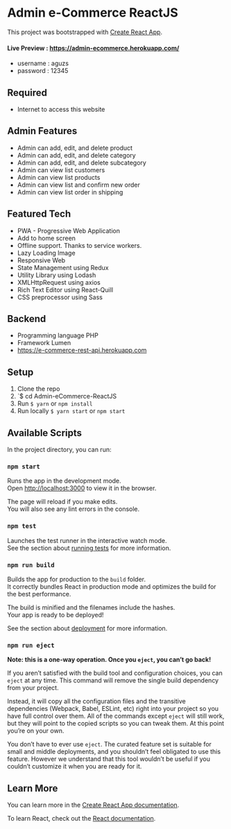 # Admin e-Commerce ReactJS

This project was bootstrapped with [Create React App](https://github.com/facebook/create-react-app).
#### Live Preview : https://admin-ecommerce.herokuapp.com/
- username : aguzs
- password : 12345

## Required
- Internet to access this website

## Admin Features
- Admin can add, edit, and delete product
- Admin can add, edit, and delete category
- Admin can add, edit, and delete subcategory
- Admin can view list customers
- Admin can view list products
- Admin can view list and confirm new order
- Admin can view list order in shipping

## Featured Tech
- PWA - Progressive Web Application
- Add to home screen
- Offline support. Thanks to service workers.
- Lazy Loading Image
- Responsive Web
- State Management using Redux
- Utility Library using Lodash
- XMLHttpRequest using axios
- Rich Text Editor using React-Quill
- CSS preprocessor using Sass

## Backend
- Programming language PHP
- Framework Lumen
- https://e-commerce-rest-api.herokuapp.com

## Setup

1. Clone the repo
2. `$ cd Admin-eCommerce-ReactJS
3. Run `$ yarn` or `npm install`
4. Run locally `$ yarn start` or `npm start`


## Available Scripts

In the project directory, you can run:

### `npm start`

Runs the app in the development mode.<br>
Open [http://localhost:3000](http://localhost:3000) to view it in the browser.

The page will reload if you make edits.<br>
You will also see any lint errors in the console.

### `npm test`

Launches the test runner in the interactive watch mode.<br>
See the section about [running tests](https://facebook.github.io/create-react-app/docs/running-tests) for more information.

### `npm run build`

Builds the app for production to the `build` folder.<br>
It correctly bundles React in production mode and optimizes the build for the best performance.

The build is minified and the filenames include the hashes.<br>
Your app is ready to be deployed!

See the section about [deployment](https://facebook.github.io/create-react-app/docs/deployment) for more information.

### `npm run eject`

**Note: this is a one-way operation. Once you `eject`, you can’t go back!**

If you aren’t satisfied with the build tool and configuration choices, you can `eject` at any time. This command will remove the single build dependency from your project.

Instead, it will copy all the configuration files and the transitive dependencies (Webpack, Babel, ESLint, etc) right into your project so you have full control over them. All of the commands except `eject` will still work, but they will point to the copied scripts so you can tweak them. At this point you’re on your own.

You don’t have to ever use `eject`. The curated feature set is suitable for small and middle deployments, and you shouldn’t feel obligated to use this feature. However we understand that this tool wouldn’t be useful if you couldn’t customize it when you are ready for it.

## Learn More

You can learn more in the [Create React App documentation](https://facebook.github.io/create-react-app/docs/getting-started).

To learn React, check out the [React documentation](https://reactjs.org/).
